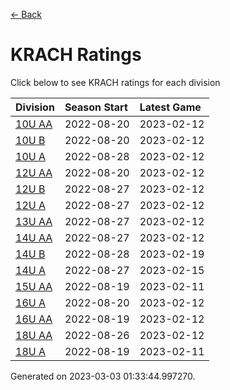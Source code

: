 [<- Back](../readme.md)
# KRACH Ratings
Click below to see KRACH ratings for each division

| Division | Season Start | Latest Game |
| :-- | :-- | :-- |
| [10U AA](10U-AA-ratings.txt) | 2022-08-20 | 2023-02-12 |
| [10U B](10U-B-ratings.txt) | 2022-08-20 | 2023-02-12 |
| [10U A](10U-A-ratings.txt) | 2022-08-28 | 2023-02-12 |
| [12U AA](12U-AA-ratings.txt) | 2022-08-20 | 2023-02-12 |
| [12U B](12U-B-ratings.txt) | 2022-08-27 | 2023-02-12 |
| [12U A](12U-A-ratings.txt) | 2022-08-27 | 2023-02-12 |
| [13U AA](13U-AA-ratings.txt) | 2022-08-27 | 2023-02-12 |
| [14U AA](14U-AA-ratings.txt) | 2022-08-27 | 2023-02-12 |
| [14U B](14U-B-ratings.txt) | 2022-08-28 | 2023-02-19 |
| [14U A](14U-A-ratings.txt) | 2022-08-27 | 2023-02-15 |
| [15U AA](15U-AA-ratings.txt) | 2022-08-19 | 2023-02-11 |
| [16U A](16U-A-ratings.txt) | 2022-08-20 | 2023-02-12 |
| [16U AA](16U-AA-ratings.txt) | 2022-08-19 | 2023-02-12 |
| [18U AA](18U-AA-ratings.txt) | 2022-08-26 | 2023-02-12 |
| [18U A](18U-A-ratings.txt) | 2022-08-19 | 2023-02-11 |

Generated on 2023-03-03 01:33:44.997270.
